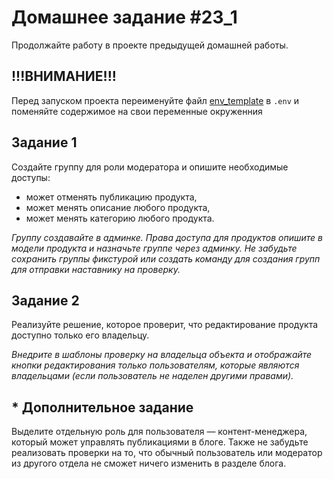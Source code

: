# Домашнее задание #23_1

Продолжайте работу в проекте предыдущей домашней работы.

## !!!ВНИМАНИЕ!!! ##
Перед запуском проекта переименуйте файл [env_template](env_template) в `.env` и поменяйте содержимое на свои переменные окруженния

## Задание 1

Создайте группу для роли модератора и опишите необходимые доступы:

* может отменять публикацию продукта,
* может менять описание любого продукта,
* может менять категорию любого продукта.

_Группу создавайте в админке. Права доступа для продуктов опишите в модели продукта и назначьте группе через админку._ 
_Не забудьте сохранить группы фикстурой или создать команду для создания групп для отправки наставнику на проверку._

## Задание 2

Реализуйте решение, которое проверит, что редактирование продукта доступно только его владельцу.

_Внедрите в шаблоны проверку на владельца объекта и отображайте кнопки редактирования только пользователям,_ 
_которые являются владельцами (если пользователь не наделен другими правами)._


##  * Дополнительное задание

Выделите отдельную роль для пользователя — контент-менеджера, который может управлять публикациями в блоге. 
Также не забудьте реализовать проверки на то, 
что обычный пользователь или модератор из другого отдела не сможет ничего изменить в разделе блога.



